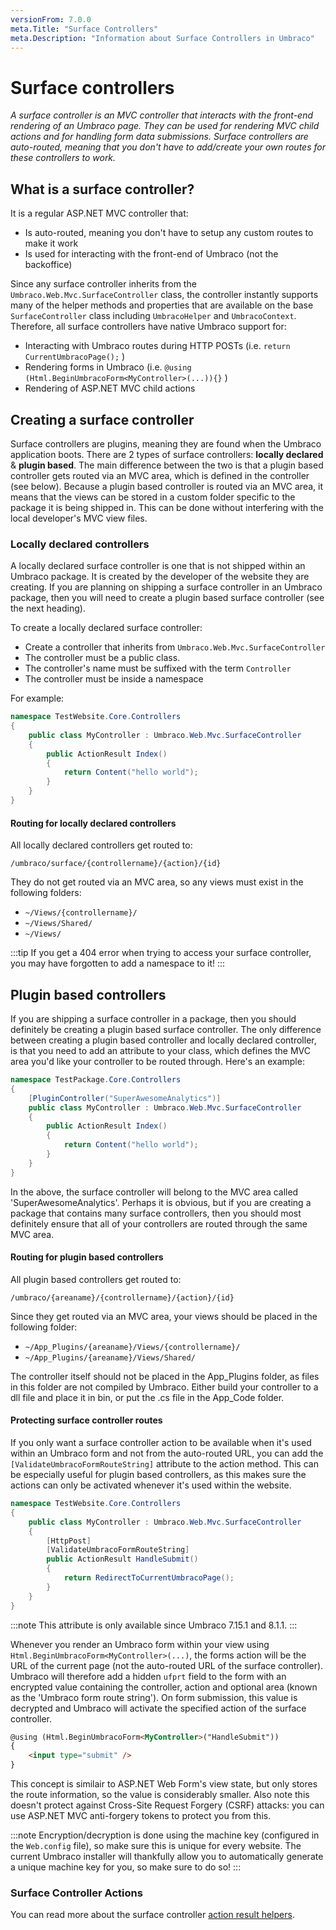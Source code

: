 ```yaml
---
versionFrom: 7.0.0
meta.Title: "Surface Controllers"
meta.Description: "Information about Surface Controllers in Umbraco"
---
```


# Surface controllers

_A surface controller is an MVC controller that interacts with the front-end rendering of an Umbraco page. They can be used for rendering MVC child actions and for handling form data submissions. Surface controllers are auto-routed, meaning that you don't have to add/create your own routes for these controllers to work._

## What is a surface controller?

It is a regular ASP.NET MVC controller that:

* Is auto-routed, meaning you don't have to setup any custom routes to make it work
* Is used for interacting with the front-end of Umbraco (not the backoffice)

Since any surface controller inherits from the `Umbraco.Web.Mvc.SurfaceController` class, the controller instantly supports many of the helper methods and properties that are available on the base `SurfaceController` class including `UmbracoHelper` and `UmbracoContext`. Therefore, all surface controllers have native Umbraco support for:

* Interacting with Umbraco routes during HTTP POSTs (i.e. `return CurrentUmbracoPage();` )
* Rendering forms in Umbraco (i.e. `@using (Html.BeginUmbracoForm<MyController>(...)){}` )
* Rendering of ASP.NET MVC child actions

## Creating a surface controller

Surface controllers are plugins, meaning they are found when the Umbraco application boots. There are 2 types of surface controllers: **locally declared** & **plugin based**. The main difference between the two is that a plugin based controller gets routed via an MVC area, which is defined in the controller (see below). Because a plugin based controller is routed via an MVC area, it means that the views can be stored in a custom folder specific to the package it is being shipped in. This can be done without interfering with the local developer's MVC view files.

### Locally declared controllers

A locally declared surface controller is one that is not shipped within an Umbraco package. It is created by the developer of the website they are creating. If you are planning on shipping a surface controller in an Umbraco package, then you will need to create a plugin based surface controller (see the next heading).

To create a locally declared surface controller:

* Create a controller that inherits from `Umbraco.Web.Mvc.SurfaceController`
* The controller must be a public class.
* The controller's name must be suffixed with the term `Controller`
* The controller must be inside a namespace

For example:

```csharp
namespace TestWebsite.Core.Controllers
{
    public class MyController : Umbraco.Web.Mvc.SurfaceController
    {
        public ActionResult Index()
        {
            return Content("hello world");
        }
    }
}
```

#### Routing for locally declared controllers

All locally declared controllers get routed to:

    /umbraco/surface/{controllername}/{action}/{id}

They do not get routed via an MVC area, so any views must exist in the following folders:

* `~/Views/{controllername}/`
* `~/Views/Shared/`
* `~/Views/`

:::tip
If you get a 404 error when trying to access your surface controller, you may have forgotten to add a namespace to it!
:::

## Plugin based controllers

If you are shipping a surface controller in a package, then you should definitely be creating a plugin based surface controller. The only difference between creating a plugin based controller and locally declared controller, is that you need to add an attribute to your class, which defines the MVC area you'd like your controller to be routed through. Here's an example:

```csharp
namespace TestPackage.Core.Controllers
{
    [PluginController("SuperAwesomeAnalytics")]
    public class MyController : Umbraco.Web.Mvc.SurfaceController
    {
        public ActionResult Index()
        {
            return Content("hello world");
        }
    }
}
```

In the above, the surface controller will belong to the MVC area called 'SuperAwesomeAnalytics'. Perhaps it is obvious, but if you are creating a package that contains many surface controllers, then you should most definitely ensure that all of your controllers are routed through the same MVC area.

#### Routing for plugin based controllers

All plugin based controllers get routed to:

    /umbraco/{areaname}/{controllername}/{action}/{id}

Since they get routed via an MVC area, your views should be placed in the following folder:

* `~/App_Plugins/{areaname}/Views/{controllername}/`
* `~/App_Plugins/{areaname}/Views/Shared/`

The controller itself should not be placed in the App_Plugins folder, as files in this folder are not compiled by Umbraco. Either build your controller to a dll file and place it in bin, or put the .cs file in the App_Code folder.

#### Protecting surface controller routes

If you only want a surface controller action to be available when it's used within an Umbraco form and not from the auto-routed URL, you can add the `[ValidateUmbracoFormRouteString]` attribute to the action method. This can be especially useful for plugin based controllers, as this makes sure the actions can only be activated whenever it's used within the website.

```csharp
namespace TestWebsite.Core.Controllers
{
    public class MyController : Umbraco.Web.Mvc.SurfaceController
    {
        [HttpPost]
        [ValidateUmbracoFormRouteString]
        public ActionResult HandleSubmit()
        {
            return RedirectToCurrentUmbracoPage();
        }
    }
}
```

:::note
This attribute is only available since Umbraco 7.15.1 and 8.1.1.
:::

Whenever you render an Umbraco form within your view using `Html.BeginUmbracoForm<MyController>(...)`, the forms action will be the URL of the current page (not the auto-routed URL of the surface controller). Umbraco will therefore add a hidden `ufprt` field to the form with an encrypted value containing the controller, action and optional area (known as the 'Umbraco form route string'). On form submission, this value is decrypted and Umbraco will activate the specified action of the surface controller.

```html
@using (Html.BeginUmbracoForm<MyController>("HandleSubmit"))
{
    <input type="submit" />
}
```

This concept is similair to ASP.NET Web Form's view state, but only stores the route information, so the value is considerably smaller. Also note this doesn't protect against Cross-Site Request Forgery (CSRF) attacks: you can use ASP.NET MVC anti-forgery tokens to protect you from this.

:::note
Encryption/decryption is done using the machine key (configured in the `Web.config` file), so make sure this is unique for every website. The current Umbraco installer will thankfully allow you to automatically generate a unique machine key for you, so make sure to do so!
:::

### Surface Controller Actions

You can read more about the surface controller [action result helpers](surface-controllers-actions-v8.md).

